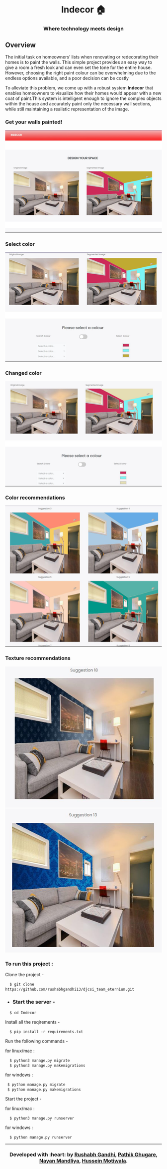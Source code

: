 <h1 align="center">Indecor 🏠</h1>
<div align="center">
  <h3> Where technology meets design </h3>
</div>

## Overview

The initial task on homeowners’ lists when renovating or redecorating their homes is to paint the walls. This simple project provides an easy way to give a room a fresh look and can even set the tone for the entire house. However, choosing the right paint colour can be overwhelming due to the endless options available, and a poor decision can be costly

To alleviate this problem, we come up with a robust system **Indecor** that enables homeowners to visualize how their homes would appear with a new coat of paint.This system is intelligent enough to ignore the complex objects within the house and accurately paint only the necessary wall sections, while still maintaining a realistic representation of the image.


### Get your walls painted!
![design-intro-page](media/intro.jpg)

### Select color
![select-color-page](media/select-color.jpg)

### Changed color
![base-detection-page](media/base-detection.jpg)

### Color recommendations
![recommendations-page](media/recommendations.jpg)

### Texture recommendations
![texture-mapping-page](media/texture-mapping.jpg)
![texture-mapping-page](media/texture-mapping-2.jpg)


### To run this project :

Clone the project -
```
  $ git clone https://github.com/rushabhgandhi13/djcsi_team_eternium.git
```
  
- ### Start the server -
```
  $ cd Indecor
 ``` 
Install all the reqirements -
```
  $ pip install -r requirements.txt
 ``` 
Run the following commands -

 for linux/mac :
``` 
  $ python3 manage.py migrate
  $ python3 manage.py makemigrations
``` 
 for windows :
 ``` 
  $ python manage.py migrate
  $ python manage.py makemigrations
 ``` 
Start the project -

 for linux/mac :
```
  $ python3 manage.py runserver
```  
 for windows :
``` 
  $ python manage.py runserver
```

---
<h3 align="center"><b>Developed with :heart: by <a href="https://github.com/rushabhgandhi13">Rushabh Gandhi</a>, <a href="https://github.com/pathikg">Pathik Ghugare</a>, <a href="https://github.com/nixen2802">Nayan Mandliya</a>, <a href="https://github.com/hussein-hub">Hussein Motiwala</a>.</b></h1>
